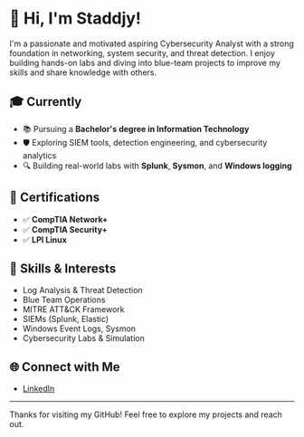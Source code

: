 # 👋 Hi, I'm Staddjy!

I'm a passionate and motivated aspiring Cybersecurity Analyst with a strong foundation in networking, system security, and threat detection. I enjoy building hands-on labs and diving into blue-team projects to improve my skills and share knowledge with others.

## 🎓 Currently
- 📚 Pursuing a **Bachelor's degree in Information Technology**
- 🛡️ Exploring SIEM tools, detection engineering, and cybersecurity analytics
- 🔍 Building real-world labs with **Splunk**, **Sysmon**, and **Windows logging**

## 🧰 Certifications
- ✅ **CompTIA Network+**
- ✅ **CompTIA Security+**
- ✅ **LPI Linux**

## 🔧 Skills & Interests
- Log Analysis & Threat Detection  
- Blue Team Operations  
- MITRE ATT&CK Framework  
- SIEMs (Splunk, Elastic)  
- Windows Event Logs, Sysmon  
- Cybersecurity Labs & Simulation

## 🌐 Connect with Me
- [LinkedIn](https://www.linkedin.com/in/carven-caze-168905174/) 

---

Thanks for visiting my GitHub! Feel free to explore my projects and reach out.
